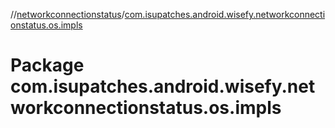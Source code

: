 //[networkconnectionstatus](../index.md)/[com.isupatches.android.wisefy.networkconnectionstatus.os.impls](com.isupatches.android.wisefy.networkconnectionstatus.os.impls.md)

# Package com.isupatches.android.wisefy.networkconnectionstatus.os.impls
